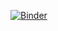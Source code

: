 [![Binder](https://mybinder.org/badge.svg)](https://mybinder.org/v2/gh/TaranovK/nlp-tensorflow/master)
